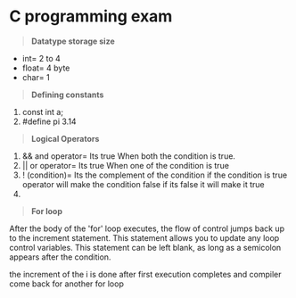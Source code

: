 # C programming exam

>**Datatype storage size**

* int= 2 to 4
* float= 4 byte
* char= 1

>**Defining constants**
 
1. const int a;
2. #define pi 3.14

>**Logical Operators**

1. && and operator= Its true When both the condition is true.
2. || or operator= Its true When one of the condition is true
3. ! (condition)= Its the complement of the condition if the condition is true operator will make the condition false if its false it will make it true
4. 


>**For loop**

After the body of the 'for' loop executes, the flow of control jumps back up to the increment statement. This statement allows you to update any loop control variables. This statement can be left blank, as long as a semicolon appears after the condition.

the increment of the i is done after first execution completes and compiler come back for another for loop


 